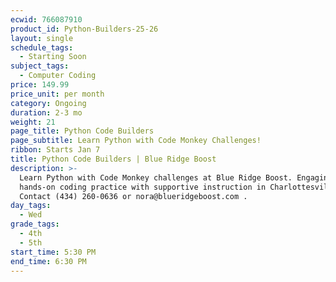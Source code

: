 ```yaml
---
ecwid: 766087910
product_id: Python-Builders-25-26
layout: single
schedule_tags:
  - Starting Soon
subject_tags:
  - Computer Coding
price: 149.99
price_unit: per month
category: Ongoing
duration: 2-3 mo
weight: 21
page_title: Python Code Builders
page_subtitle: Learn Python with Code Monkey Challenges!
ribbon: Starts Jan 7
title: Python Code Builders | Blue Ridge Boost
description: >-
  Learn Python with Code Monkey challenges at Blue Ridge Boost. Engaging,
  hands-on coding practice with supportive instruction in Charlottesville, VA.
  Contact (434) 260-0636 or nora@blueridgeboost.com .
day_tags:
  - Wed
grade_tags:
  - 4th
  - 5th
start_time: 5:30 PM
end_time: 6:30 PM
---
```


